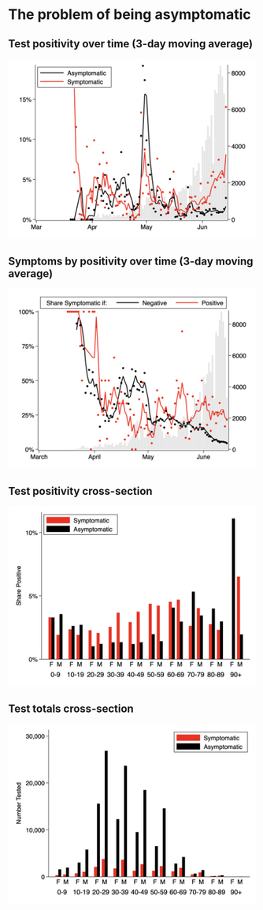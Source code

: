 # The problem of being asymptomatic

## Test positivity over time (3-day moving average)
![](asymp-pos-time.png)

## Symptoms by positivity over time (3-day moving average)
![](pos-asymp-time.png)

## Test positivity cross-section
![](asymp-pos.png)

## Test totals cross-section
![](asymp-test.png)
